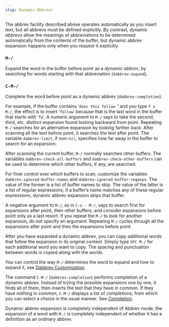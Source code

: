 ```yaml
---
slug: Dynamic-Abbrevs
---
```


The abbrev facility described above operates automatically as you insert text, but all abbrevs must be defined explicitly. By contrast, *dynamic abbrevs* allow the meanings of abbreviations to be determined automatically from the contents of the buffer, but dynamic abbrev expansion happens only when you request it explicitly.

### `M-/`

Expand the word in the buffer before point as a *dynamic abbrev*, by searching for words starting with that abbreviation (`dabbrev-expand`).

### `C-M-/`

Complete the word before point as a dynamic abbrev (`dabbrev-completion`).

For example, if the buffer contains ‘`does this follow `’ and you type `f o M-/`, the effect is to insert ‘`follow`’ because that is the last word in the buffer that starts with ‘`fo`’. A numeric argument to `M-/` says to take the second, third, etc. distinct expansion found looking backward from point. Repeating `M-/` searches for an alternative expansion by looking farther back. After scanning all the text before point, it searches the text after point. The variable `dabbrev-limit`, if non-`nil`, specifies how far away in the buffer to search for an expansion.

After scanning the current buffer, `M-/` normally searches other buffers. The variables `dabbrev-check-all-buffers` and `dabbrev-check-other-buffers` can be used to determine which other buffers, if any, are searched.

For finer control over which buffers to scan, customize the variables `dabbrev-ignored-buffer-names` and `dabbrev-ignored-buffer-regexps`. The value of the former is a list of buffer names to skip. The value of the latter is a list of regular expressions; if a buffer’s name matches any of these regular expressions, dynamic abbrev expansion skips that buffer.

A negative argument to `M-/`, as in `C-u - M-/`, says to search first for expansions after point, then other buffers, and consider expansions before point only as a last resort. If you repeat the `M-/` to look for another expansion, do not specify an argument. Repeating `M-/` cycles through all the expansions after point and then the expansions before point.

After you have expanded a dynamic abbrev, you can copy additional words that follow the expansion in its original context. Simply type `SPC M-/` for each additional word you want to copy. The spacing and punctuation between words is copied along with the words.

You can control the way `M-/` determines the word to expand and how to expand it, see [Dabbrev Customization](/docs/emacs/Dabbrev-Customization).

The command `C-M-/` (`dabbrev-completion`) performs completion of a dynamic abbrev. Instead of trying the possible expansions one by one, it finds all of them, then inserts the text that they have in common. If they have nothing in common, `C-M-/` displays a list of completions, from which you can select a choice in the usual manner. See [Completion](/docs/emacs/Completion).

Dynamic abbrev expansion is completely independent of Abbrev mode; the expansion of a word with `M-/` is completely independent of whether it has a definition as an ordinary abbrev.
